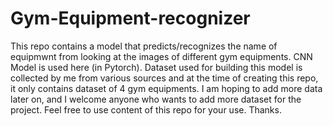 # Gym-Equipment-recognizer

This repo contains a model that predicts/recognizes the name of equipmwnt from looking at the images of different gym equipments.
CNN Model is used here (in Pytorch).
Dataset used for building this model is collected by me from various sources and at the time of creating this repo, it only contains dataset of 4 gym equipments.
I am hoping to add more data later on, and I welcome anyone who wants to add more dataset for the project.
Feel free to use content of this repo for your use.
Thanks.
